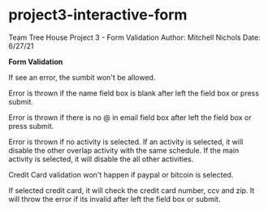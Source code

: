 # project3-interactive-form
Team Tree House Project 3 - Form Validation
Author: Mitchell Nichols
Date: 6/27/21


**Form Validation**

If see an error, the sumbit won't be allowed.

Error is thrown if the name field box is blank after left the field box or press submit.

Error is thrown if there is no @ in email field box after left the field box or press submit.

Error is thrown if no activity is selected.
  If an activity is selected, it will disable the other overlap activity with the same schedule.
  If the main activity is selected, it will disable the all other activities.

Credit Card validation won't happen if paypal or bitcoin is selected.

If selected credit card, it will check the credit card number, ccv and zip. It will throw the error if its invalid after left the field box or submit.



